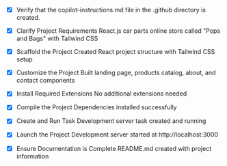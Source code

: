 <!-- Use this file to provide workspace-specific custom instructions to Copilot. For more details, visit https://code.visualstudio.com/docs/copilot/copilot-customization#_use-a-githubcopilotinstructionsmd-file -->

- [x] Verify that the copilot-instructions.md file in the .github directory is created.

- [x] Clarify Project Requirements
      React.js car parts online store called "Pops and Bags" with Tailwind CSS

- [x] Scaffold the Project
      Created React project structure with Tailwind CSS setup

- [x] Customize the Project
      Built landing page, products catalog, about, and contact components

- [x] Install Required Extensions
      No additional extensions needed

- [x] Compile the Project
      Dependencies installed successfully

- [x] Create and Run Task
      Development server task created and running

- [x] Launch the Project
      Development server started at http://localhost:3000

- [x] Ensure Documentation is Complete
      README.md created with project information
